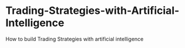 # Trading-Strategies-with-Artificial-Intelligence
How to build Trading Strategies with artificial intelligence
